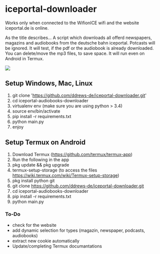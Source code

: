 # iceportal-downloader
Works only when connected to the WifionICE wifi and the website iceportal.de is online.

As the title describes...
A script which downloads all offerd newspapers, magazins and audiobooks from the deutsche bahn iceportal. Potcasts will be ignored.
It will test, if the pdf or the audiobook is already downloaded. You can delete/move the mp3 files, to save space.
It will run even on Android in Termux. 


![](https://github.com/ddrews-de/iceportal-downloader/blob/master/git.gif)


## Setup Windows, Mac, Linux
1. git clone 'https://github.com/ddrews-de/iceportal-downloader.git'
2. cd iceportal-audiobooks-downloader
3. virtualenv env (make sure you are using python > 3.4)
4. source env/bin/activate
5. pip install -r requirements.txt
6. python main.py
7. enjoy


## Setup Termux on Android
1. Download Termux (https://github.com/termux/termux-app)
2. Run the following in the app
  1. pkg update && pkg upgrade
  2. termux-setup-storage
    (to access the files https://wiki.termux.com/wiki/Termux-setup-storage)
  3. pkg install python git
  4. git clone https://github.com/ddrews-de/iceportal-downloader.git
  5. cd iceportal-audiobooks-downloader
  6. pip install -r requirements.txt
  7. python main.py


### To-Do
* check for the website 
* add dynamic selection for types (magazin, newspaper, podcasts, audiobooks)
* extract new cookie automatically
* Update/completing Termux documantations


